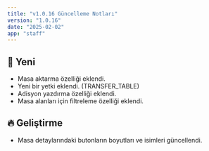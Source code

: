 ```yaml
---
title: "v1.0.16 Güncelleme Notları"
version: "1.0.16"
date: "2025-02-02"
app: "staff"
---
```

## 🚀 Yeni

- Masa aktarma özelliği eklendi.
- Yeni bir yetki eklendi. (TRANSFER_TABLE)
- Adisyon yazdırma özelliği eklendi.
- Masa alanları için filtreleme özelliği eklendi.


## 🔥 Geliştirme

- Masa detaylarındaki butonların boyutları ve isimleri güncellendi.
